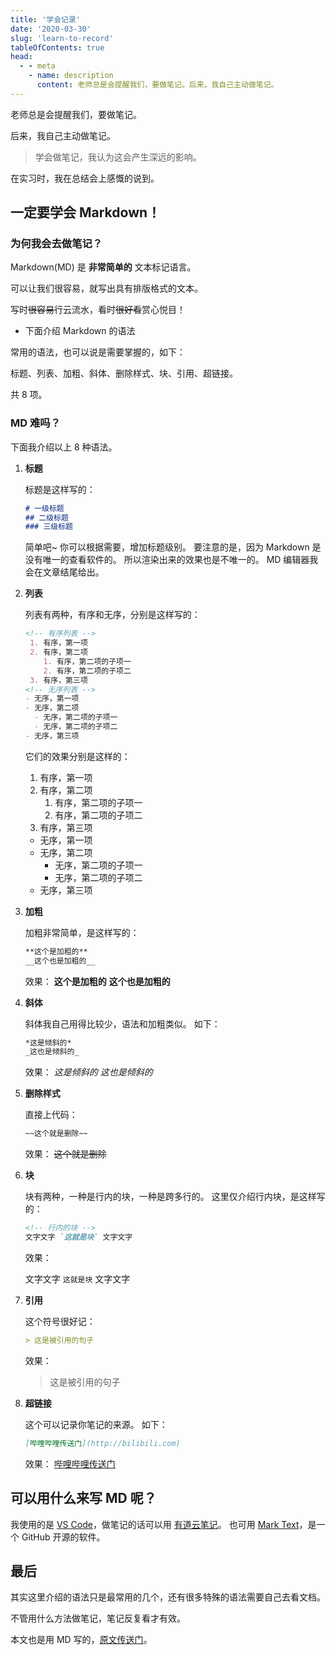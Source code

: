 ```yaml
---
title: '学会记录'
date: '2020-03-30'
slug: 'learn-to-record'
tableOfContents: true
head:
  - - meta
    - name: description
      content: 老师总是会提醒我们，要做笔记。后来，我自己主动做笔记。
---
```


老师总是会提醒我们，要做笔记。

后来，我自己主动做笔记。

> 学会做笔记，我认为这会产生深远的影响。

在实习时，我在总结会上感慨的说到。

## 一定要学会 Markdown！

### 为何我会去做笔记？

Markdown(MD) 是 **非常简单的** 文本标记语言。

可以让我们很容易，就写出具有排版格式的文本。

写时~~很容易~~行云流水，看时~~很好看~~赏心悦目！

- 下面介绍 Markdown 的语法

常用的语法，也可以说是需要掌握的，如下：

标题、列表、加粗、斜体、删除样式、块、引用、超链接。

共 8 项。

### MD 难吗？

下面我介绍以上 8 种语法。

1. **标题**

   标题是这样写的：

   ```Markdown
   # 一级标题
   ## 二级标题
   ### 三级标题
   ```

   简单吧~ 你可以根据需要，增加标题级别。
   要注意的是，因为 Markdown 是没有唯一的查看软件的。
   所以渲染出来的效果也是不唯一的。
   MD 编辑器我会在文章结尾给出。

2. **列表**

   列表有两种，有序和无序，分别是这样写的：

   ```Markdown
   <!-- 有序列表 -->
    1. 有序，第一项
    2. 有序，第二项
       1. 有序，第二项的子项一
       2. 有序，第二项的子项二
    3. 有序，第三项
   <!-- 无序列表 -->
   - 无序，第一项
   - 无序，第二项
     - 无序，第二项的子项一
     - 无序，第二项的子项二
   - 无序，第三项
   ```

   它们的效果分别是这样的：

   <!-- 有序列表 -->
   1. 有序，第一项
   2. 有序，第二项
      1. 有序，第二项的子项一
      2. 有序，第二项的子项二
   3. 有序，第三项
   <!-- 无序列表 -->
   - 无序，第一项
   - 无序，第二项
     - 无序，第二项的子项一
     - 无序，第二项的子项二
   - 无序，第三项

3. **加粗**

   加粗非常简单，是这样写的：

   ```Markdown
   **这个是加粗的**
   __这个也是加粗的__
   ```

   效果：
   **这个是加粗的**
   __这个也是加粗的__

4. **斜体**

   斜体我自己用得比较少，语法和加粗类似。
   如下：

   ```Markdown
   *这是倾斜的*
   _这也是倾斜的_
   ```

   效果：
  *这是倾斜的*
   _这也是倾斜的_

5. **删除样式**

   直接上代码：

   ```Markdown
   ~~这个就是删除~~
   ```

   效果：
   ~~这个就是删除~~

6. **块**

   块有两种，一种是行内的块，一种是跨多行的。
   这里仅介绍行内块，是这样写的：

   ```Markdown
   <!-- 行内的块 -->
   文字文字 `这就是块` 文字文字
   ```

   效果：
   <!-- 行内的块 -->
   文字文字 `这就是块` 文字文字

7. **引用**

   这个符号很好记：

   ```Markdown
   > 这是被引用的句子
   ```

   效果：
   > 这是被引用的句子

8. **超链接**

   这个可以记录你笔记的来源。
   如下：

   ```Markdown
   [哔哩哔哩传送门](http://bilibili.com)
   ```

   效果：
   [哔哩哔哩传送门](http://bilibili.com)

## 可以用什么来写 MD 呢？

我使用的是 [VS Code](https://code.visualstudio.com/)，做笔记的话可以用 [有道云笔记](http://note.youdao.com/)。
也可用 [Mark Text](https://www.electronjs.org/apps/marktext)，是一个 GitHub 开源的软件。

## 最后

其实这里介绍的语法只是最常用的几个，还有很多特殊的语法需要自己去看文档。

不管用什么方法做笔记，笔记反复看才有效。

本文也是用 MD 写的，[原文传送门](https://github.com/zsdycs/lipk.org/blob/master/content/blog/2020-03-30-Learn-to-record.md)。

